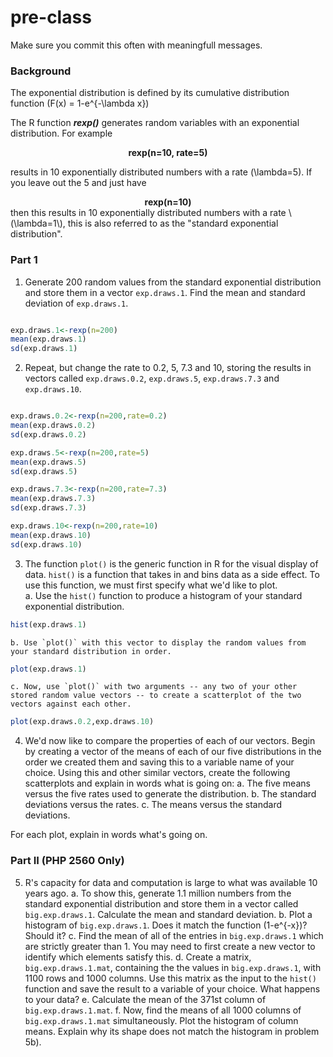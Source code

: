 # pre-class


Make sure you commit this often with meaningfull messages. 

### Background

The exponential distribution is defined by its cumulative distribution function
\(F(x) = 1-e^{-\lambda x}\)

The R function ***rexp()*** generates random variables with an exponential distribution. For example 
<center><strong>rexp(n=10, rate=5)</strong> </center>

results in 10 exponentially distributed numbers with a rate \(\lambda=5\). If you leave out the 5 and just have
<center><strong>rexp(n=10) </strong></center>
then this results in 10 exponentially distributed numbers with a rate \(\lambda=1\), this is also referred to as the "standard exponential distribution". 

### Part 1


1. Generate 200 random values from the standard exponential distribution and store them in a vector `exp.draws.1`.  Find the mean and standard deviation of `exp.draws.1`.

```r

exp.draws.1<-rexp(n=200)
mean(exp.draws.1)
sd(exp.draws.1)

```


2. Repeat, but change the rate to 0.2, 5, 7.3 and 10, storing the results in vectors called  `exp.draws.0.2`,  `exp.draws.5`,  `exp.draws.7.3` and  `exp.draws.10`. 

```r

exp.draws.0.2<-rexp(n=200,rate=0.2)
mean(exp.draws.0.2)
sd(exp.draws.0.2)

exp.draws.5<-rexp(n=200,rate=5)
mean(exp.draws.5)
sd(exp.draws.5)

exp.draws.7.3<-rexp(n=200,rate=7.3)
mean(exp.draws.7.3)
sd(exp.draws.7.3)

exp.draws.10<-rexp(n=200,rate=10)
mean(exp.draws.10)
sd(exp.draws.10)

```


3. The function `plot()` is the generic function in R for the visual display of data. `hist()` is a function that takes in and bins data as a side effect. To use this function, we must first specify what we'd like to plot. 
    <br/>a. Use the `hist()` function to produce a histogram of your standard exponential distribution. 
	
```r
hist(exp.draws.1)
```
	
    b. Use `plot()` with this vector to display the random values from your standard distribution in order.

```r
plot(exp.draws.1)
```
	
    c. Now, use `plot()` with two arguments -- any two of your other stored random value vectors -- to create a scatterplot of the two vectors against each other.
	
```r
plot(exp.draws.0.2,exp.draws.10)
```

4. We'd now like to compare the properties of each of our vectors. Begin by creating a vector of the means of each of our five distributions in the order we created them and saving this to a variable name of your choice. Using this and other similar vectors, create the following scatterplots and explain in words what is going on:
    a. The five means versus the five rates used to generate the distribution.
    b. The standard deviations versus the rates.
    c. The means versus the standard deviations.

For each plot, explain in words what's going on.

### Part II (PHP 2560 Only)


5. R's capacity for data and computation is large to what was available 10 years ago. 
    a. To show this, generate 1.1 million numbers from the standard exponential distribution and store them in a vector called `big.exp.draws.1`. Calculate the mean and standard deviation.
    b. Plot a histogram of `big.exp.draws.1`.  Does it match the function \(1-e^{-x}\)?  Should it? 
    c. Find the mean of all of the entries in `big.exp.draws.1` which are strictly greater than 1. You may need to first create a new vector to identify which elements satisfy this.
    d. Create a matrix, `big.exp.draws.1.mat`, containing the the values in 
`big.exp.draws.1`, with 1100 rows and 1000 columns. Use this matrix as the input to the `hist()` function and save the result to a variable of your choice. What happens to your data?
    e. Calculate the mean of the 371st column of `big.exp.draws.1.mat`.
    f. Now, find the means of all 1000 columns of `big.exp.draws.1.mat` simultaneously. Plot the histogram of column means.  Explain why its shape does not match the histogram in problem 5b).
   
